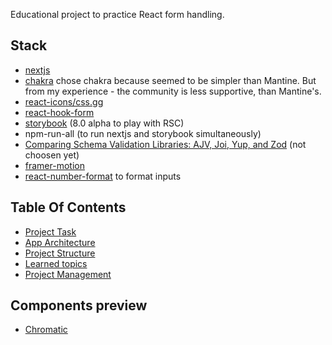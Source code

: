 Educational project to practice React form handling.

## Stack
- [nextjs](https://nextjs.org)
- [chakra](https://chakra-ui.com) chose chakra because seemed to be simpler than Mantine. But from my experience - the community is less supportive, than Mantine's.
- [react-icons/css.gg](https://react-icons.github.io/react-icons/)
- [react-hook-form](https://react-hook-form.com)
- [storybook](https://storybook.js.org) (8.0 alpha to play with RSC)
- npm-run-all (to run nextjs and storybook simultaneously)
- [Comparing Schema Validation Libraries: AJV, Joi, Yup, and Zod](https://www.bitovi.com/blog/comparing-schema-validation-libraries-ajv-joi-yup-and-zod) (not choosen yet)
- [framer-motion](https://www.framer.com/motion)
- [react-number-format](https://github.com/s-yadav/react-number-format) to format inputs
 
## Table Of Contents
- [Project Task](docs/project-task.md)
- [App Architecture](docs/app-architecture.md)
- [Project Structure](docs/project-structure.md)
- [Learned topics](docs/learned-topics.md)
- [Project Management](https://github.com/users/skorphil/projects/4)

## Components preview
- [Chromatic](https://www.chromatic.com/library?appId=65b2882ac1586a6b21cba0dd)

